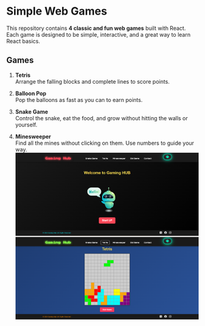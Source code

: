 # Simple Web Games

This repository contains **4 classic and fun web games** built with React. Each game is designed to be simple, interactive, and a great way to learn React basics.

## Games

1. **Tetris**  
   Arrange the falling blocks and complete lines to score points.

2. **Balloon Pop**  
   Pop the balloons as fast as you can to earn points.

3. **Snake Game**  
   Control the snake, eat the food, and grow without hitting the walls or yourself.

4. **Minesweeper**  
   Find all the mines without clicking on them. Use numbers to guide your way.
![alt text](image.png)
![alt text](image-1.png)